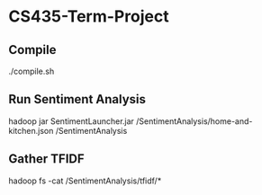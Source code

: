 # CS435-Term-Project

## Compile
./compile.sh

## Run Sentiment Analysis
hadoop jar SentimentLauncher.jar /SentimentAnalysis/home-and-kitchen.json /SentimentAnalysis

## Gather TFIDF
hadoop fs -cat /SentimentAnalysis/tfidf/*
